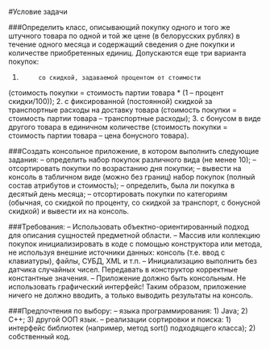 ﻿#Условие задачи


###Определить класс, описывающий покупку одного и того же штучного товара по одной и той же цене (в белорусских рублях) в течение одного месяца и содержащий сведения о дне покупки и количестве приобретенных единиц.
Допускаются еще три варианта покупок:
1.          со скидкой, задаваемой процентом от стоимости
(стоимость покупки = стоимость партии товара * (1 – процент скидки/100));
2.          с фиксированной (постоянной) скидкой за транспортные расходы на доставку товара 
(стоимость покупки = стоимость партии товара – транспортные расходы);
3.          с бонусом в виде другого товара в единичном количестве 
(стоимость покупки = стоимость партии товара – цена бонусного товара).


###Создать консольное приложение, в котором выполнить следующие задания:
–      определить набор покупок различного вида (не менее 10);
–      отсортировать покупки по возрастанию дня покупки;
–      вывести на консоль в табличном виде (можно без границ) набор покупок (полный состав атрибутов и стоимость);
–      определить, была ли покупка в десятый день месяца;
–      отсортировать покупки по категориям (обычная, со скидкой по проценту, со скидкой за транспорт, с бонусной скидкой) и вывести их на консоль.
 
###Требования:
–      Использовать объектно-ориентированный подход для описания сущностей предметной области.
–      Массив или коллекцию покупок инициализировать в коде с помощью конструктора или метода, не используя внешние источники данных: консоль (т.е. ввод с клавиатуры), файлы, СУБД, XML и т.п.
–      Инициализацию выполнить без датчика случайных чисел. Передавать в конструктор корректные константные значения.
–      Приложение должно быть консольным. Не использовать графический интерфейс! Таким образом, приложение ничего не должно вводить, а только выводить результаты на консоль.
 
###Предпочтения по выбору:
–      языка программирования: 1) Java; 2) C++; 3) другой ООП язык.
–      реализации сортировки и поиска: 1) интерфейс библиотек (например, метод sort() подходящего класса); 2) собственный код.